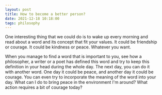 ```yaml
---
layout: post
title: How to become a better person?
date: 2021-12-18 10:18:00
tags: philosophy
---
```


One interesting thing that we could do is to wake up every morning and read about a word and its concept that fit your values. It could be friendship or courage. It could be kindness or peace. Whatever you want.

When you manage to find a word that is important to you, see how a philosopher, a writer or a poet has defined this word and try to keep this definition in your head during the whole day. The next day, you can do it with another word. One day it could be peace, and another day it could be courage. You can even try to incorporate the meaning of the word into your day. What can I do to bring peace in the environment I'm around? What action requires a bit of courage today?
